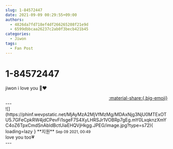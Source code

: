 ```yaml
---
slug: 1-84572447
date: 2021-09-09 00:29:55+09:00
authors:
  - 4826da7fd718ef4df266265208f21e9d
  - 6599dbbcaa26237c2ab0f3becb421b45
categories:
  - Jiwon
tags:
  - Fan Post
---
```


# 1-84572447

<div class="post-container" markdown="1">
<div class="content-container md-sidebar__scrollwrap" markdown="1">

jiwon i love you 🥰❤

</div>
</div>

<div style="text-align: right;" markdown="1">
<a href="https://weverse.io/fromis9/fanpost/1-84572447" style="text-align: right;">:material-share:{.big-emoji}</a>
</div>
---

<div class="comments-container md-sidebar__scrollwrap" markdown="1">
<div class="comment" markdown="1">
<div class='id-container' markdown="1">
![](https://phinf.wevpstatic.net/MjAyMzA2MjVfMzMg/MDAxNjg3NjU0MTExOTU5.7GFeCpkRW4jdCPevFi1sgeF7S4XyLHRSJr1VOBRp7gEg.mY0LxqknzXmYC4oZ6TpxCmdSnAbldBctUiaEHQVjHkgg.JPEG/image.jpg?type=s72){ loading=lazy }
**<span class="artist">지원</span>** <small>Sep 09 2021, 00:49</small><br>
</div>
<div class='comment-body' markdown="1">
love you too💗
</div>
</div>
</div>
---
